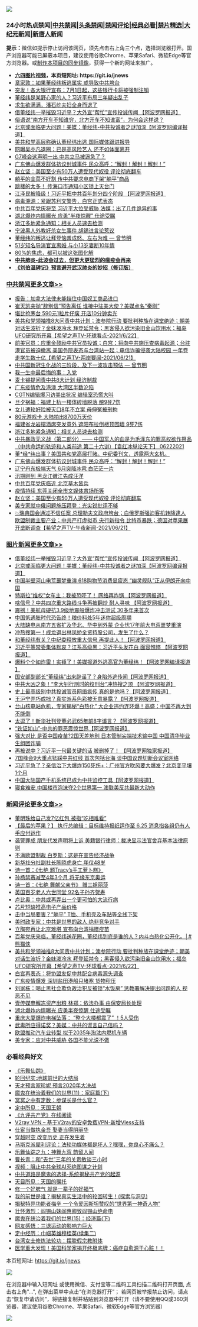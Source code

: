 ![](https://raw.githubusercontent.com/fqnews/bnews/master/64photo/fqnews-qr.jpg)

<div id="tt">
<h3>24小时热点禁闻|<a href="#%E4%B8%AD%E5%85%B1%E7%A6%81%E9%97%BB%E6%9B%B4%E5%A4%9A%E6%96%87%E7%AB%A0">中共禁闻</a>|<a href="#%E5%9B%BE%E7%89%87%E6%96%B0%E9%97%BB%E6%9B%B4%E5%A4%9A%E6%96%87%E7%AB%A0">头条禁闻</a>|<a href="#%E6%96%B0%E9%97%BB%E8%AF%84%E8%AE%BA%E6%9B%B4%E5%A4%9A%E6%96%87%E7%AB%A0">禁闻评论|<a href="#%E5%BF%85%E7%9C%8B%E7%BB%8F%E5%85%B8%E5%A5%BD%E6%96%87">经典必看|<a href="/video.md#%E7%A6%81%E7%89%87%E7%B2%BE%E9%80%89">禁片精选</a>|<a href="https://github.com/fqnews/djy/blob/master/gb/nf1351518.md#1">大纪元新闻</a>|<a href="https://github.com/fqnews/ntdtv/blob/master/gb/prog204.md#1">新唐人新闻</a></h3>
<div><b>提示：</b>微信如提示停止访问该网页，须先点击右上角三个点，选择浏览器打开。国产浏览器可能已屏蔽本项目，建议使用谷歌Chrome、苹果Safari、微软Edge等官方浏览器。或<a href="https://github.com/fqnews/bnews/blob/master/%E5%88%B6%E4%BD%9Cgit%E7%A6%81%E9%97%BB%E9%95%9C%E5%83%8F.md">制作本项目的同步镜像</a>，获得一个新的网址来推广。</div>
<ul>
<li><b><a href="http://d1.bdrive.tk/64.mp4" target="_blank">六四图片视频</a>，本页短网址: https://git.io/jnews</b></li>
<li><a href="/cbnews/20210622/1571606.md">章家敦：如果董经纬叛逃属实 或导致中共垮台</a></li>
<li><a href="/lifebaike/20210622/1571809.md">突发！各大银行宣布：7月1日起，这些银行卡将被强制注销</a></li>
<li><a href="/cbnews/20210622/1571830.md">董经纬是某野心家的人？习近平布局三年疑出乱子</a></li>
<li><a href="/cnnews/20210622/1571589.md">求生欲满满，潘石屹夫妇全身而退了</a></li>
<li><a href="/topimagenews/20210622/1571979.md">借董经纬一举摧毁习近平？大外宣“帮忙”宣传投诚传闻 【阿波罗网报道】</a></li>
<li><a href="/funmedia/20210622/1571647.md">俗语说“南方开车不知谁穷，北方开车不知谁富”，为何会这样说？</a></li>
<li><a href="/topimagenews/20210622/1571863.md">北京或面临更大问题！美媒：董经纬-中共投诚者之谜加深【阿波罗网编译报道】</a></li>
<li><a href="/cbnews/20210622/1571603.md">美共和党高层称确认董经纬出逃 国际媒体跟进报导</a></li>
<li><a href="/yule/20210622/1571693.md">网曝吴亦凡退圈：已是高风险艺人 还不如体面离开</a></li>
<li><a href="/cnnews/20210622/1571590.md">G7峰会这声明一出 中共立马被逼急了？</a></li>
<li><a href="/cbnews/20210622/1572074.md">广东佛山爆发群体抗议封城事件 民众高呼：“解封！解封！解封！”</a></li>
<li><a href="/cbnews/20210622/1572007.md">赵立坚：美国至少有50万人遭受现代奴役 评论彻底翻车</a></li>
<li><a href="/cnnews/20210622/1572011.md">躺平的韭菜不好割 传中共要求电商下架“躺平”商品</a></li>
<li><a href="/cbnews/20210622/1571600.md">跳楼的太多！ 传海口市通知小区锁上天台门</a></li>
<li><a href="/cnnews/20210622/1571812.md">江泽民被降级！习近平把中共百年划分四个阶段 【阿波罗网报道】</a></li>
<li><a href="/cnnews/20210622/1571634.md">病毒溯源：紧跟苏利文警告，白宫正式表态</a></li>
<li><a href="/comments/20210622/1571887.md">中共百年党庆将至 习近平大位受威胁 法媒：出了几件诡异的事</a></li>
<li><a href="/cbnews/20210622/1571884.md">湖北爆炸内情曝光 应勇“半夜惊醒” 仕途受瞩</a></li>
<li><a href="/cbnews/20210622/1572120.md">浙江多地紧急通知：相关人员速去检测</a></li>
<li><a href="/cnnews/20210622/1571766.md">宁波黑人外教奸杀女生事件 胡锡进言论惹议</a></li>
<li><a href="/comments/20210622/1571082.md">董经纬的叛逃让拜登恼羞成怒、左右为难 — 曾节明</a></li>
<li><a href="/yule/20210622/1571692.md">51岁知名导演官宣离婚 与小13岁妻断10年情</a></li>
<li><a href="/funmedia/20210622/1571648.md">80%的焦虑，都可以被这张图化解</a></li>
<li><b><a href="/comments/20200211/1275071.md" target="_blank">中共肺炎-此波会过去，但更大更猛烈的瘟疫会再来</a></b></li>
<li><b><a href="/comments/20200207/1272816.md" target="_blank">《刘伯温碑记》预言避开武汉肺炎的妙招（修订版）</a></b></li>
</ul>
</div>

<div class="catlist">
<h3><a href="/cbnews/" target="_blank">中共禁闻</a><span><a href="/cbnews/" target="_blank" rel="nofollow">更多文章>></a></span></h3>
<ul>
<li><a href="/cbnews/20210623/1572315.md" target="_blank">报告：加拿大法律未能挡住中国奴工商品进口</a></li>
<li><a href="/cbnews/20210623/1572314.md" target="_blank">崔天凯突抛“辞别信”预告离任 谁接中驻美大使？美媒点名“秦刚”</a></li>
<li><a href="/cbnews/20210623/1572297.md" target="_blank">堪比抢茅台 590元1粒片仔癀 开店10分钟卖光</a></li>
<li><a href="/comments/20210623/1572286.md" target="_blank">美共和党领袖推8大问责中共计划；澳参院行动 要批判种族在课堂绝迹；朝美对话生波折？金妹泼冷水 拜登延禁令；黑客侵入欲污染旧金山饮用水；福岛UFO研究所开幕【希望之声TV-环球看点-2021/6/22】</a></li>
<li><a href="/comments/20210623/1572245.md" target="_blank">前美官员：应重金鼓励中共官员投诚；白宫：将向中共施压查病毒起源；台驻港官员被迫撤离 美国务院表态与台湾站一起；电信诈骗侵袭大陆校园 一年卷走学生数十亿【希望之声TV-两岸要闻-2021/06/21】</a></li>
<li><a href="/comments/20210622/1571945.md" target="_blank">中共国新冠生化战的三阶段，及下一波攻击预估 — 曾节明</a></li>
<li><a href="/cbnews/20210622/1572217.md" target="_blank">我一生中最后悔的事：入党</a></li>
<li><a href="/cbnews/20210622/1572170.md" target="_blank">麦卡锡提问责中共8大计划 经济制裁</a></li>
<li><a href="/cbnews/20210622/1572169.md" target="_blank">广东疫情危及港澳 大湾区半数沦陷</a></li>
<li><a href="/cbnews/20210622/1572147.md" target="_blank">CGTN编辑爆习访美出状况 编辑室恐慌大叫</a></li>
<li><a href="/cbnews/20210622/1572144.md" target="_blank">旦夕祸福：福建上杭一楼体砖墙脱落 酿9死7伤</a></li>
<li><a href="/cbnews/20210622/1572143.md" target="_blank">女儿遭轮奸险被灭口8年不立案 母伸冤被刑拘</a></li>
<li><a href="/cbnews/20210622/1572142.md" target="_blank">80元游戏卡 大陆拍出8700万天价</a></li>
<li><a href="/cbnews/20210622/1572141.md" target="_blank">福建省龙岩摆酒席突发意外 遮阳布拉倒楼顶围墙 9死7伤</a></li>
<li><a href="/cbnews/20210622/1572120.md" target="_blank">浙江多地紧急通知：相关人员速去检测</a></li>
<li><a href="/comments/20210622/1572080.md" target="_blank">中共暴政无义战（第二部分）—— 中国军人的血是为毛泽东的罪恶权欲作祭品（中共命运的轨迹和人类前途  第二十六讲）【袁红冰纵论天下】 06222021</a></li>
<li><a href="/comments/20210622/1572078.md" target="_blank">董*经*纬出事？美国共和党高层打赌。中纪委刊文，透露两大玄机。</a></li>
<li><a href="/cbnews/20210622/1572074.md" target="_blank">广东佛山爆发群体抗议封城事件 民众高呼：“解封！解封！解封！”</a></li>
<li><a href="/cbnews/20210622/1572060.md" target="_blank">辽宁丹东极端天气 6月突降冰雹 白茫茫一片</a></li>
<li><a href="/cbnews/20210622/1572059.md" target="_blank">汛期刚到 黑龙江嫩江先成汪洋</a></li>
<li><a href="/cbnews/20210622/1572050.md" target="_blank">中共百年党庆临近 北京草木皆兵</a></li>
<li><a href="/cbnews/20210622/1572033.md" target="_blank">疫情持续 东莞关闭全市文娱体育场所等</a></li>
<li><a href="/cbnews/20210622/1572007.md" target="_blank">赵立坚：美国至少有50万人遭受现代奴役 评论彻底翻车</a></li>
<li><a href="/cbnews/20210622/1572002.md" target="_blank">美专家就中俄问题施压拜登：光尖锐批评不够</a></li>
<li><a href="/comments/20210622/1571998.md" target="_blank">💥瑞典国会通过不信任案 总理勒夫文政府垮台；白俄罗斯强迫客机转降逮人 欧盟制裁主要产业；中共严打虚拟币 央行新指令 比特币暴跌；德国对苹果展开垄断调查【希望之声TV-午夜新闻-2021/06/21】</a></li>

</ul>
</div>
<div class="catlist">
<h3><a href="/topimagenews/" target="_blank">图片新闻</a><span><a href="/topimagenews/" target="_blank" rel="nofollow">更多文章>></a></span></h3>
<ul>
<li><a href="/topimagenews/20210622/1571979.md" target="_blank">借董经纬一举摧毁习近平？大外宣“帮忙”宣传投诚传闻 【阿波罗网报道】</a></li>
<li><a href="/topimagenews/20210622/1571863.md" target="_blank">北京或面临更大问题！美媒：董经纬-中共投诚者之谜加深【阿波罗网编译报道】</a></li>
<li><a href="/topimagenews/20210621/1571349.md" target="_blank">中国半壁河山电荒噩梦重演 618购物节消费显疲态 “幽灵舰队”正从伊朗开向中国</a></li>
<li><a href="/topimagenews/20210621/1571238.md" target="_blank">特斯拉“维权”女车主：我被恐吓了！ 网络再炸锅 【阿波罗网报道】</a></li>
<li><a href="/topimagenews/20210621/1571162.md" target="_blank">啥信号？中共四次重大路线斗争再被翻炒 耐人寻味 【阿波罗网报道】</a></li>
<li><a href="/topimagenews/20210621/1571069.md" target="_blank">震撼！美航母硬抗3.9级地震般爆炸冲击测试 30多年来首次</a></li>
<li><a href="/topimagenews/20210621/1570856.md" target="_blank">中国低通胀时代恐告终！粮价料处5年迷你超级周期</a></li>
<li><a href="/topimagenews/20210620/1570841.md" target="_blank">大陆缺电从南方五省扩及华北、华中到外蒙 企业忧17年前大电荒噩梦重演</a></li>
<li><a href="/topimagenews/20210620/1570595.md" target="_blank">冲热搜第一！成龙退出林凤娇全资持股公司，发生了什么？</a></li>
<li><a href="/topimagenews/20210620/1570532.md" target="_blank">和董经纬有关？中纪委释放重大信号 再提此人！【阿波罗网报道】</a></li>
<li><a href="/topimagenews/20210619/1570003.md" target="_blank">习近平等常委集体默哀？江系高级黑：习近平头发花白 面容憔悴 【阿波罗网报道】</a></li>
<li><a href="/topimagenews/20210619/1569734.md" target="_blank">爆料个个如炸雷！实锤了！美媒报道外逃高官为董经纬！【阿波罗网编译报道 】</a></li>
<li><a href="/topimagenews/20210618/1569604.md" target="_blank">国安部副部长“董经纬”出来辟谣了？身陷外逃传闻【阿波罗网报道】</a></li>
<li><a href="/topimagenews/20210618/1569201.md" target="_blank">中共大凶之象！“李大钊行刑时的绞刑台”冲热搜之顶 【阿波罗网报道】</a></li>
<li><a href="/topimagenews/20210617/1568586.md" target="_blank">史上最高级别中共投诚官员网络疯传 真的是他吗？【阿波罗网报道】</a></li>
<li><a href="/topimagenews/20210617/1568585.md" target="_blank">王沪宁弄巧成拙？真实派系色彩被无意暴露？【阿波罗网报道】</a></li>
<li><a href="/topimagenews/20210616/1567991.md" target="_blank">台山核电站危机，专家揭秘“白热化” 大企业违约连环爆！高盛：中国不再大到不能倒</a></li>
<li><a href="/topimagenews/20210616/1567809.md" target="_blank">太逗了！新华社刊登董必武65年前8字谶言？【阿波罗网报道】</a></li>
<li><a href="/topimagenews/20210616/1567674.md" target="_blank">“铁证如山”-中共的罪恶震惊世界【阿波罗网报道】</a></li>
<li><a href="/topimagenews/20210615/1567286.md" target="_blank">强大对比 是否中国疫苗?2国天差地别 日本管制尖端技术输中国 中国清华毕业生组团诈骗</a></li>
<li><a href="/topimagenews/20210615/1567099.md" target="_blank">再被说中？习近平一句最关键的话 被删掉了！ 【阿波罗网独家报道】</a></li>
<li><a href="/topimagenews/20210614/1566582.md" target="_blank">7国峰会9大重点猛踩中共红线 首次包括台海 谈中国议题切断会议室网络</a></li>
<li><a href="/topimagenews/20210614/1566288.md" target="_blank">习近平急了？亲信治下大爆炸150死伤+；广州官方吹风要大爆发？北京变平壤1个月</a></li>
<li><a href="/topimagenews/20210614/1566204.md" target="_blank">中国大陆国产手机系统已成为中共监控工具【阿波罗网报道】</a></li>
<li><a href="/topimagenews/20210614/1566191.md" target="_blank">寝食难安 中国楼市泡沫夺2个世界第一 澳联美反共最新大动作</a></li>

</ul>
</div>
<div class="catlist">
<h3><a href="/comments/" target="_blank">新闻评论</a><span><a href="/comments/" target="_blank" rel="nofollow">更多文章>></a></span></h3>
<ul>
<li><a href="/comments/20210623/1572330.md" target="_blank">董明珠给自己发7亿红包 被指“吃相难看”</a></li>
<li><a href="/comments/20210623/1572313.md" target="_blank">【最后的苹果？】 执行总编辑：目标维持报纸运作至 6.25 消息指各组仍有人手应付运作</a></li>
<li><a href="/comments/20210623/1572312.md" target="_blank">袭警罪成 朋友代发声明将上诉 美籍银行律师：裁决显示法官舍弃基本法律原则</a></li>
<li><a href="/comments/20210623/1572311.md" target="_blank">不满欧盟制裁 白罗斯：这是在宣告经济战争</a></li>
<li><a href="/comments/20210623/1572310.md" target="_blank">新华社分社副社长陈晓虎身亡 年仅48岁</a></li>
<li><a href="/comments/20210623/1572309.md" target="_blank">诗一首：《七绝 题Tracy’s手工萝卜糕》</a></li>
<li><a href="/comments/20210623/1572308.md" target="_blank">孙杨禁赛减至4年3个月 将无缘东京奥运</a></li>
<li><a href="/comments/20210623/1572307.md" target="_blank">诗一首：《七绝 舞献父亲节》 赠三姐丽莎</a></li>
<li><a href="/comments/20210623/1572306.md" target="_blank">英国百岁老人六世同堂 92名子孙齐贺寿</a></li>
<li><a href="/comments/20210623/1572305.md" target="_blank">卢比奥：中共或再弄出一个更可怕的大流行病</a></li>
<li><a href="/comments/20210623/1572301.md" target="_blank">芯片短缺推高电子产品价格</a></li>
<li><a href="/comments/20210623/1572295.md" target="_blank">击中当局要害？“躺平” T恤、手机壳及车贴等全线下架</a></li>
<li><a href="/comments/20210623/1572292.md" target="_blank">美时政专家：中共是世界的敌人 绝非竞争对手</a></li>
<li><a href="/comments/20210623/1572291.md" target="_blank">立陶宛再让北京难堪 宣布向台湾捐赠疫苗</a></li>
<li><a href="/comments/20210623/1572289.md" target="_blank">百年党庆来临，董经纬送花圈，董经纬到底是谁的人？内斗白热化公开化。│#熊猫侠</a></li>
<li><a href="/comments/20210623/1572286.md" target="_blank">美共和党领袖推8大问责中共计划；澳参院行动 要批判种族在课堂绝迹；朝美对话生波折？金妹泼冷水 拜登延禁令；黑客侵入欲污染旧金山饮用水；福岛UFO研究所开幕【希望之声TV-环球看点-2021/6/22】</a></li>
<li><a href="/comments/20210623/1572281.md" target="_blank">白宫再表态：将协盟友促中共配合病毒源头调查</a></li>
<li><a href="/comments/20210623/1572280.md" target="_blank">广东疫情爆发 深圳盐田港船只堵塞 货物积压</a></li>
<li><a href="/comments/20210623/1572274.md" target="_blank">刘家栋：喝止黑社会欺负政治犯反被锁“水饭房” 惩教署解决提出问题的人 视恶不见</a></li>
<li><a href="/comments/20210623/1572273.md" target="_blank">壹传媒申解冻资产出粮 林郑：依法办事 由保安局长处理</a></li>
<li><a href="/comments/20210623/1572272.md" target="_blank">湖北爆炸内情曝光 应勇半夜惊醒 仕途受瞩</a></li>
<li><a href="/comments/20210623/1572271.md" target="_blank">重庆大厦爆炸电梯坠落： “整个大楼都震了” ！5人受伤</a></li>
<li><a href="/comments/20210623/1572265.md" target="_blank">武毒所应得诺奖？美媒：中共的谎言自己信吗？</a></li>
<li><a href="/comments/20210623/1572264.md" target="_blank">欧盟推动汽车业转型 拟于2035年淘汰内燃机车辆</a></li>
<li><a href="/comments/20210623/1572257.md" target="_blank">美专家：应对中共威胁 各国不能光说不做</a></li>

</ul>
</div>

<div class="catlist">
<h3>必看经典好文</h3>
<ul>
<li><a href="/comments/20200527/783191.md" target="_blank">《乐舞仙踪》</a></li>
<li><a href="/comments/20200920/582873.md" target="_blank">轮回纪实:地球前世的大结局</a></li>
<li><a href="/topimagenews/20200513/1327828.md" target="_blank">天才预言家珍妮 预言2020年大决战</a></li>
<li><a href="/topimagenews/20180530/950691.md" target="_blank">魔鬼在统治着我们的世界(11)：家庭篇(下)</a></li>
<li><a href="/tculture/20200812/1378929.md" target="_blank">冥冥之中有定数：参谋长是什么官？</a></li>
<li><a href="/tculture/xiulian/20151111/470021.md" target="_blank">定中所见：天国王朝</a></li>
<li><a href="/bookonline/20131116/201057.md" target="_blank">《九评共产党》在线阅读</a></li>
<li><a href="/comments/20210402/1257608.md" target="_blank">V2ray VPN &#8211; 基于V2ray的安卓免费VPN-新增Vless支持</a></li>
<li><a href="/lifebaike/20161111/612348.md" target="_blank">仕宦当做执金吾 娶妻当得阴丽华</a></li>
<li><a href="/comments/20200626/1259925.md" target="_blank">穿越时空 改变历史 正在发生着</a></li>
<li><a href="/comments/20210207/1482940.md" target="_blank">马斯克派犀利评论：法轮功媒体都是坏人？嘿嘿，你良心不痛么？</a></li>
<li><a href="/tculture/20170718/793528.md" target="_blank">乐舞仙踪之九：神舞九穹 韵留人间</a></li>
<li><a href="/comments/20050116/727099.md" target="_blank">曹长青：和“去世”三年的关贵敏谈三小时</a></li>
<li><a href="/comments/20201221/1451945.md" target="_blank">视频：阻止中共全球AI灭绝图谋之计划</a></li>
<li><a href="/comments/20181209/1044543.md" target="_blank">中共道路是魔鬼的选择-系统揭秘共产党的起源</a></li>
<li><a href="/tculture/20180919/1000196.md" target="_blank">天目所见：天国的嘱托</a></li>
<li><a href="/funmedia/20200713/1359909.md" target="_blank">修一个好脾气 就是一辈子的好福气</a></li>
<li><a href="/comments/20200715/1359453.md" target="_blank">我的前世是谁？揭秘真实生活中的轮回转生！(探索与洞见)</a></li>
<li><a href="/cnnews/20210317/1506463.md" target="_blank">揭秘特异功能者梅辛 一个令爱因斯坦赞叹的“世界第一神奇人物”</a></li>
<li><a href="/cbnews/20200727/1366904.md" target="_blank">壮怀激烈：阎锡山妹阎惠卿致阎锡山绝命电</a></li>
<li><a href="/topimagenews/20180610/955499.md" target="_blank">魔鬼在统治着我们的世界(15)：经济篇(下)</a></li>
<li><a href="/cbnews/20200126/1265515.md" target="_blank">网友感悟：三退运动的影响力巨大</a></li>
<li><a href="/tculture/20161102/608445.md" target="_blank">定中经历：巾帼英雄穆桂英(续集二)</a></li>
<li><a href="/cbnews/20200610/1342772.md" target="_blank">台湾女士修炼法轮功：摆脱假宗教附体</a></li>
<li><a href="/comments/20201115/1431139.md" target="_blank">医学重大发现！美国科学家揭开终极底牌：癌症自愈源于心脏！！</a></li>

</ul>
</div>

本页短网址: https://git.io/jnews

![](https://raw.githubusercontent.com/fqnews/bnews/master/64photo/fqnews-qr.jpg)

在浏览器中输入短网址 或使用微信、支付宝等二维码工具扫描二维码打开页面, 点击右上角"...", 在弹出菜单中点击“在浏览器打开”； 若网页被举报禁止访问，请点击“恢复申请访问”，将链接复制并粘贴到浏览器中打开（请不要使用QQ或360浏览器，建议使用谷歌Chrome、苹果Safari、微软Edge等官方浏览器）

![](https://raw.githubusercontent.com/fqnews/bnews/master/64photo/wx.jpg)